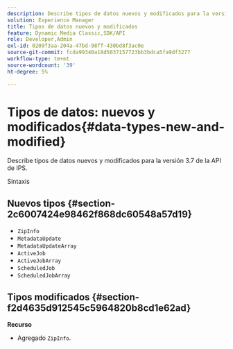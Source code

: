 ```yaml
---
description: Describe tipos de datos nuevos y modificados para la versión 3.7 de la API de IPS.
solution: Experience Manager
title: Tipos de datos nuevos y modificados
feature: Dynamic Media Classic,SDK/API
role: Developer,Admin
exl-id: 0209f3aa-204a-47bd-98ff-430bd8f3ac0e
source-git-commit: fcda99340a18d5037157723bb3bdca5fa9df3277
workflow-type: tm+mt
source-wordcount: '39'
ht-degree: 5%

---
```


# Tipos de datos: nuevos y modificados{#data-types-new-and-modified}

Describe tipos de datos nuevos y modificados para la versión 3.7 de la API de IPS.

Sintaxis

## Nuevos tipos {#section-2c6007424e98462f868dc60548a57d19}

* `ZipInfo`
* `MetadataUpdate`
* `MetadataUpdateArray`
* `ActiveJob`
* `ActiveJobArray`
* `ScheduledJob`
* `ScheduledJobArray`

## Tipos modificados {#section-f2d4635d912545c5964820b8cd1e62ad}

**Recurso**

* Agregado `ZipInfo`.
